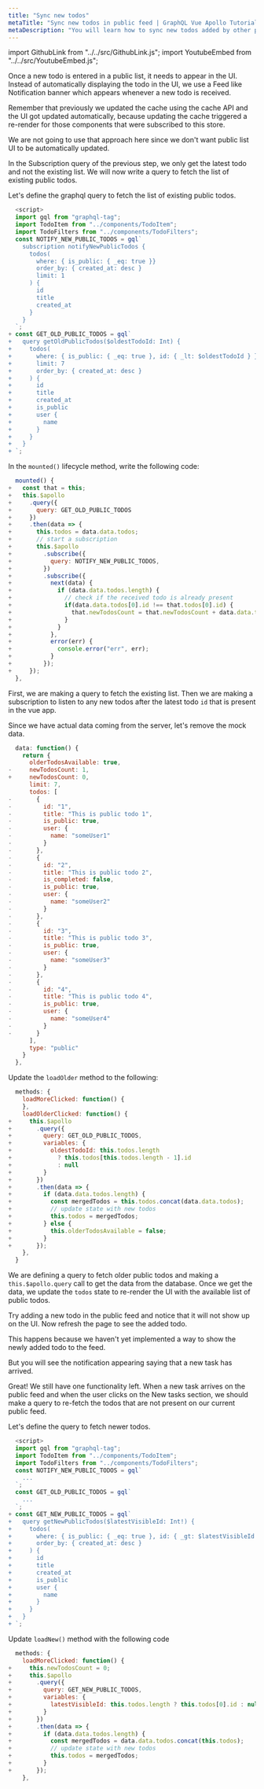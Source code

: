 ```yaml
---
title: "Sync new todos"
metaTitle: "Sync new todos in public feed | GraphQL Vue Apollo Tutorial"
metaDescription: "You will learn how to sync new todos added by other people in the public feed by fetching older and newer data using GraphQL Queries"
---
```


import GithubLink from "../../src/GithubLink.js";
import YoutubeEmbed from "../../src/YoutubeEmbed.js";

<YoutubeEmbed link="https://www.youtube.com/embed/S9zkRckfWCY" />

Once a new todo is entered in a public list, it needs to appear in the UI. Instead of automatically displaying the todo in the UI, we use a Feed like Notification banner which appears whenever a new todo is received.

Remember that previously we updated the cache using the cache API and the UI got updated automatically, because updating the cache triggered a re-render for those components that were subscribed to this store.

We are not going to use that approach here since we don't want public list UI to be automatically updated.

In the Subscription query of the previous step, we only get the latest todo and not the existing list. We will now write a query to fetch the list of existing public todos.

Let's define the graphql query to fetch the list of existing public todos.

<GithubLink link="https://github.com/hasura/learn-graphql/blob/master/tutorials/frontend/vue-apollo/app-final/src/components/TodoPublicList.vue" text="src/components/TodoPublicList.vue" />

```javascript
  <script>
  import gql from "graphql-tag";
  import TodoItem from "../components/TodoItem";
  import TodoFilters from "../components/TodoFilters";
  const NOTIFY_NEW_PUBLIC_TODOS = gql`
    subscription notifyNewPublicTodos {
      todos(
        where: { is_public: { _eq: true }} 
        order_by: { created_at: desc }
        limit: 1
      ) {
        id
        title
        created_at
      }
    }
  `;
+ const GET_OLD_PUBLIC_TODOS = gql`
+   query getOldPublicTodos($oldestTodoId: Int) {
+     todos(
+       where: { is_public: { _eq: true }, id: { _lt: $oldestTodoId } }
+       limit: 7
+       order_by: { created_at: desc }
+     ) {
+       id
+       title
+       created_at
+       is_public
+       user {
+         name
+       }
+     }
+   }
+ `;
```

In the `mounted()` lifecycle method, write the following code:

```javascript
  mounted() {
+   const that = this;
+   this.$apollo
+     .query({
+       query: GET_OLD_PUBLIC_TODOS
+     })
+     .then(data => {
+       this.todos = data.data.todos;
+       // start a subscription
+       this.$apollo
+         .subscribe({
+           query: NOTIFY_NEW_PUBLIC_TODOS,
+         })
+         .subscribe({
+           next(data) {
+             if (data.data.todos.length) {
+               // check if the received todo is already present
+               if(data.data.todos[0].id !== that.todos[0].id) {
+                 that.newTodosCount = that.newTodosCount + data.data.todos.length;
+               }
+             }
+           },
+           error(err) {
+             console.error("err", err);
+           }
+         });
+     });
  },
```

First, we are making a query to fetch the existing list. Then we are making a subscription to listen to any new todos after the latest todo `id` that is present in the vue app.

Since we have actual data coming from the server, let's remove the mock data.

```javascript
  data: function() {
    return {
      olderTodosAvailable: true,
-     newTodosCount: 1,
+     newTodosCount: 0,
      limit: 7,
      todos: [
-       {
-         id: "1",
-         title: "This is public todo 1",
-         is_public: true,
-         user: {
-           name: "someUser1"
-         }
-       },
-       {
-         id: "2",
-         title: "This is public todo 2",
-         is_completed: false,
-         is_public: true,
-         user: {
-           name: "someUser2"
-         }
-       },
-       {
-         id: "3",
-         title: "This is public todo 3",
-         is_public: true,
-         user: {
-           name: "someUser3"
-         }
-       },
-       {
-         id: "4",
-         title: "This is public todo 4",
-         is_public: true,
-         user: {
-           name: "someUser4"
-         }
-       }
      ],
      type: "public"
    }
  },
```

Update the `loadOlder` method to the following:

```javascript
  methods: {
    loadMoreClicked: function() {
    },
    loadOlderClicked: function() {
+     this.$apollo
+       .query({
+         query: GET_OLD_PUBLIC_TODOS,
+         variables: {
+           oldestTodoId: this.todos.length
+             ? this.todos[this.todos.length - 1].id
+             : null
+         }
+       })
+       .then(data => {
+         if (data.data.todos.length) {
+           const mergedTodos = this.todos.concat(data.data.todos);
+           // update state with new todos
+           this.todos = mergedTodos;
+         } else {
+           this.olderTodosAvailable = false;
+         }
+       });
    },
  }
```

We are defining a query to fetch older public todos and making a `this.$apollo.query` call to get the data from the database. Once we get the data, we update the `todos` state to re-render the UI with the available list of public todos.

Try adding a new todo in the public feed and notice that it will not show up on the UI. Now refresh the page to see the added todo.

This happens because we haven't yet implemented a way to show the newly added todo to the feed.

But you will see the notification appearing saying that a new task has arrived.

Great! We still have one functionality left. When a new task arrives on the public feed and when the user clicks on the New tasks section, we should make a query to re-fetch the todos that are not present on our current public feed.

Let's define the query to fetch newer todos.

```javascript
  <script>
  import gql from "graphql-tag";
  import TodoItem from "../components/TodoItem";
  import TodoFilters from "../components/TodoFilters";
  const NOTIFY_NEW_PUBLIC_TODOS = gql`
    ...
  `;
  const GET_OLD_PUBLIC_TODOS = gql`
    ...
  `;
+ const GET_NEW_PUBLIC_TODOS = gql`
+   query getNewPublicTodos($latestVisibleId: Int!) {
+     todos(
+       where: { is_public: { _eq: true }, id: { _gt: $latestVisibleId } }
+       order_by: { created_at: desc }
+     ) {
+       id
+       title
+       created_at
+       is_public
+       user {
+         name
+       }
+     }
+   }
+ `;
```

Update `loadNew()` method with the following code

```javascript
  methods: {
    loadMoreClicked: function() {
+     this.newTodosCount = 0;
+     this.$apollo
+       .query({
+         query: GET_NEW_PUBLIC_TODOS,
+         variables: {
+           latestVisibleId: this.todos.length ? this.todos[0].id : null
+         }
+       })
+       .then(data => {
+         if (data.data.todos.length) {
+           const mergedTodos = data.data.todos.concat(this.todos);
+           // update state with new todos
+           this.todos = mergedTodos;
+         }
+       });
    },
```